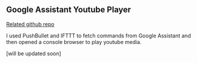 Google Assistant Youtube Player
---

[Related github repo][1]

I used PushBullet and IFTTT to fetch commands from Google Assistant and then opened a console browser to play youtube media.

[will be updated soon]

[1]: https://github.com/ye-yu/pushbullet-assistant
